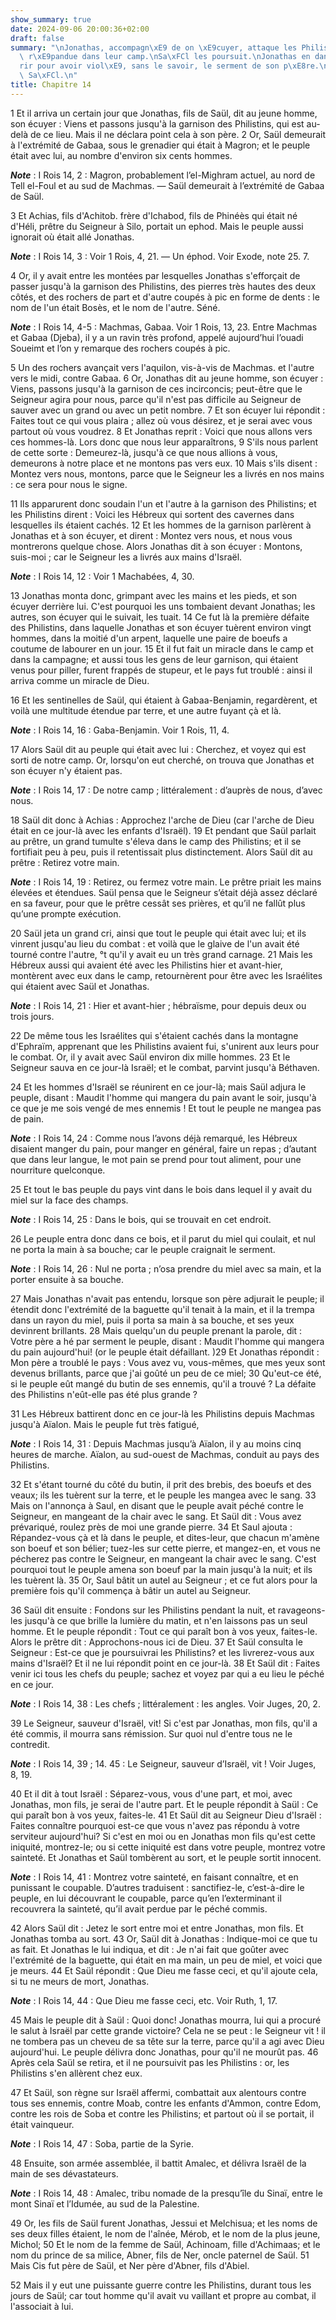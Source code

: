 ```yaml
---
show_summary: true
date: 2024-09-06 20:00:36+02:00
draft: false
summary: "\nJonathas, accompagn\xE9 de on \xE9cuyer, attaque les Philistins.\nErreur\
  \ r\xE9pandue dans leur camp.\nSa\xFCl les poursuit.\nJonathas en danger de p\xE9\
  rir pour avoir viol\xE9, sans le savoir, le serment de son p\xE8re.\nVictoire de\
  \ Sa\xFCl.\n"
title: Chapitre 14
---
```





1 Et il arriva un certain jour que Jonathas, fils de Saül, dit au jeune homme, son écuyer : Viens et passons jusqu'à la garnison des Philistins, qui est au-delà de ce lieu. Mais il ne déclara point cela à son père. 2 Or, Saül demeurait à l'extrémité de Gabaa, sous le grenadier qui était à Magron; et le peuple était avec lui, au nombre d'environ six cents hommes.

***Note*** :  I Rois 14, 2 : Magron, probablement l’el-Mighram actuel, au nord de Tell el-Foul et au sud de Machmas. ― Saül demeurait à l’extrémité de Gabaa de Saül.

3 Et Achias, fils d'Achitob. frère d'Ichabod, fils de Phinéès qui était né d'Héli, prêtre du Seigneur à Silo, portait un ephod. Mais le peuple aussi ignorait où était allé Jonathas.

***Note*** :  I Rois 14, 3 : Voir 1 Rois, 4, 21. ― Un éphod. Voir Exode, note 25. 7.

4 Or, il y avait entre les montées par lesquelles Jonathas s'efforçait de passer jusqu'à la garnison des Philistins, des pierres très hautes des deux côtés, et des rochers de part et d'autre coupés à pic en forme de dents : le nom de l'un était Bosès, et le nom de l'autre. Séné.

***Note*** :  I Rois 14, 4-5 : Machmas, Gabaa. Voir 1 Rois, 13, 23. Entre Machmas et Gabaa (Djeba), il y a un ravin très profond, appelé aujourd’hui l’ouadi Soueimt et l’on y remarque des rochers coupés à pic.

5 Un des rochers avançait vers l'aquilon, vis-à-vis de Machmas. et l'autre vers le midi, contre Gabaa. 6 Or, Jonathas dit au jeune homme, son écuyer : Viens, passons jusqu'à la garnison de ces incirconcis; peut-être que le Seigneur agira pour nous, parce qu'il n'est pas difficile au Seigneur de sauver avec un grand ou avec un petit nombre. 7 Et son écuyer lui répondit : Faites tout ce qui vous plaira ; allez où vous désirez, et je serai avec vous partout où vous voudrez. 8 Et Jonathas reprit : Voici que nous allons vers ces hommes-là. Lors donc que nous leur apparaîtrons, 9 S'ils nous parlent de cette sorte : Demeurez-là, jusqu'à ce que nous allions à vous, demeurons à notre place et ne montons pas vers eux. 10 Mais s'ils disent : Montez vers nous, montons, parce que le Seigneur les a livrés en nos mains : ce sera pour nous le signe.


11 Ils apparurent donc soudain l'un et l'autre à la garnison des Philistins; et les Philistins dirent : Voici les Hébreux qui sortent des cavernes dans lesquelles ils étaient cachés. 12 Et les hommes de la garnison parlèrent à Jonathas et à son écuyer, et dirent : Montez vers nous, et nous vous montrerons quelque chose. Alors Jonathas dit à son écuyer : Montons, suis-moi ; car le Seigneur les a livrés aux mains d'Israël.

***Note*** :  I Rois 14, 12 : Voir 1 Machabées, 4, 30.

13 Jonathas monta donc, grimpant avec les mains et les pieds, et son écuyer derrière lui. C'est pourquoi les uns tombaient devant Jonathas; les autres, son écuyer qui le suivait, les tuait. 14 Ce fut là la première défaite des Philistins, dans laquelle Jonathas et son écuyer tuèrent environ vingt hommes, dans la moitié d'un arpent, laquelle une paire de boeufs a coutume de labourer en un jour. 15 Et il fut fait un miracle dans le camp et dans la campagne; et aussi tous les gens de leur garnison, qui étaient venus pour piller, furent frappés de stupeur, et le pays fut troublé : ainsi il arriva comme un miracle de Dieu.


16 Et les sentinelles de Saül, qui étaient à Gabaa-Benjamin, regardèrent, et voilà une multitude étendue par terre, et une autre fuyant çà et là.

***Note*** :  I Rois 14, 16 : Gaba-Benjamin. Voir 1 Rois, 11, 4.

17 Alors Saül dit au peuple qui était avec lui : Cherchez, et voyez qui est sorti de notre camp. Or, lorsqu'on eut cherché, on trouva que Jonathas et son écuyer n'y étaient pas.

***Note*** :  I Rois 14, 17 : De notre camp ; littéralement : d’auprès de nous, d’avec nous.

18 Saül dit donc à Achias : Approchez l'arche de Dieu (car l'arche de Dieu était en ce jour-là avec les enfants d'Israël). 19 Et pendant que Saül parlait au prêtre, un grand tumulte s'éleva dans le camp des Philistins; et il se fortifiait peu à peu, puis il retentissait plus distinctement. Alors Saül dit au prêtre : Retirez votre main.

***Note*** :  I Rois 14, 19 : Retirez, ou fermez votre main. Le prêtre priait les mains élevées et étendues. Saül pensa que le Seigneur s’était déjà assez déclaré en sa faveur, pour que le prêtre cessât ses prières, et qu’il ne fallût plus qu’une prompte exécution.

20 Saül jeta un grand cri, ainsi que tout le peuple qui était avec lui; et ils vinrent jusqu'au lieu du combat : et voilà que le glaive de l'un avait été tourné contre l'autre, °t qu'il y avait eu un très grand carnage. 21 Mais les Hébreux aussi qui avaient été avec les Philistins hier et avant-hier, montèrent avec eux dans le camp, retournèrent pour être avec les Israélites qui étaient avec Saül et Jonathas.

***Note*** :  I Rois 14, 21 : Hier et avant-hier ; hébraïsme, pour depuis deux ou trois jours.

22 De même tous les Israélites qui s'étaient cachés dans la montagne d'Ephraïm, apprenant que les Philistins avaient fui, s'unirent aux leurs pour le combat. Or, il y avait avec Saül environ dix mille hommes. 23 Et le Seigneur sauva en ce jour-là Israël; et le combat, parvint jusqu'à Béthaven.


24 Et les hommes d'Israël se réunirent en ce jour-là; mais Saül adjura le peuple, disant : Maudit l'homme qui mangera du pain avant le soir, jusqu'à ce que je me sois vengé de mes ennemis ! Et tout le peuple ne mangea pas de pain.

***Note*** :  I Rois 14, 24 : Comme nous l’avons déjà remarqué, les Hébreux disaient manger du pain, pour manger en général, faire un repas ; d’autant que dans leur langue, le mot pain se prend pour tout aliment, pour une nourriture quelconque.

25 Et tout le bas peuple du pays vint dans le bois dans lequel il y avait du miel sur la face des champs.

***Note*** :  I Rois 14, 25 : Dans le bois, qui se trouvait en cet endroit.

26 Le peuple entra donc dans ce bois, et il parut du miel qui coulait, et nul ne porta la main à sa bouche; car le peuple craignait le serment.

***Note*** :  I Rois 14, 26 : Nul ne porta ; n’osa prendre du miel avec sa main, et la porter ensuite à sa bouche.

27 Mais Jonathas n'avait pas entendu, lorsque son père adjurait le peuple; il étendit donc l'extrémité de la baguette qu'il tenait à la main, et il la trempa dans un rayon du miel, puis il porta sa main à sa bouche, et ses yeux devinrent brillants. 28 Mais quelqu'un du peuple prenant la parole, dit : Votre père a hé par serment le peuple, disant : Maudit l'homme qui mangera du pain aujourd'hui! (or le peuple était défaillant. )29 Et Jonathas répondit : Mon père a troublé le pays : Vous avez vu, vous-mêmes, que mes yeux sont devenus brillants, parce que j'ai goûté un peu de ce miel; 30 Qu'eut-ce été, si le peuple eût mangé du butin de ses ennemis, qu'il a trouvé ? La défaite des Philistins n'eût-elle pas été plus grande ?


31 Les Hébreux battirent donc en ce jour-là les Philistins depuis Machmas jusqu'à Aïalon. Mais le peuple fut très fatigué,

***Note*** :  I Rois 14, 31 : Depuis Machmas jusqu’à Aïalon, il y au moins cinq heures de marche. Aïalon, au sud-ouest de Machmas, conduit au pays des Philistins.

32 Et s'étant tourné du côté du butin, il prit des brebis, des boeufs et des veaux; ils les tuèrent sur la terre, et le peuple les mangea avec le sang. 33 Mais on l'annonça à Saul, en disant que le peuple avait péché contre le Seigneur, en mangeant de la chair avec le sang. Et Saül dit : Vous avez prévariqué, roulez près de moi une grande pierre. 34 Et Saul ajouta : Répandez-vous çà et là dans le peuple, et dites-leur, que chacun m'amène son boeuf et son bélier; tuez-les sur cette pierre, et mangez-en, et vous ne pécherez pas contre le Seigneur, en mangeant la chair avec le sang. C'est pourquoi tout le peuple amena son boeuf par la main jusqu'à la nuit; et ils les tuèrent là. 35 Or, Saul bâtit un autel au Seigneur ; et ce fut alors pour la première fois qu'il commença à bâtir un autel au Seigneur.


36 Saül dit ensuite : Fondons sur les Philistins pendant la nuit, et ravageons-les jusqu'à ce que brille la lumière du matin, et n'en laissons pas un seul homme. Et le peuple répondit : Tout ce qui paraît bon à vos yeux, faites-le. Alors le prêtre dit : Approchons-nous ici de Dieu. 37 Et Saül consulta le Seigneur : Est-ce que je poursuivrai les Philistins? et les livrerez-vous aux mains d'Israël? Et il ne lui répondit point en ce jour-là. 38 Et Saül dit : Faites venir ici tous les chefs du peuple; sachez et voyez par qui a eu lieu le péché en ce jour.

***Note*** :  I Rois 14, 38 : Les chefs ; littéralement : les angles. Voir Juges, 20, 2.

39 Le Seigneur, sauveur d'Israël, vit! Si c'est par Jonathas, mon fils, qu'il a été commis, il mourra sans rémission. Sur quoi nul d'entre tous ne le contredit.

***Note*** :  I Rois 14, 39 ; 14. 45 : Le Seigneur, sauveur d’Israël, vit ! Voir Juges, 8, 19.

40 Et il dit à tout Israël : Séparez-vous, vous d'une part, et moi, avec Jonathas, mon fils, je serai de l'autre part. Et le peuple répondit à Saül : Ce qui paraît bon à vos yeux, faites-le. 41 Et Saül dit au Seigneur Dieu d'Israël : Faites connaître pourquoi est-ce que vous n'avez pas répondu à votre serviteur aujourd'hui? Si c'est en moi ou en Jonathas mon fils qu'est cette iniquité, montrez-le; ou si cette iniquité est dans votre peuple, montrez votre sainteté. Et Jonathas et Saül tombèrent au sort, et le peuple sortit innocent.

***Note*** :  I Rois 14, 41 : Montrez votre sainteté, en faisant connaître, et en punissant le coupable. D’autres traduisent : sanctifiez-le, c’est-à-dire le peuple, en lui découvrant le coupable, parce qu’en l’exterminant il recouvrera la sainteté, qu’il avait perdue par le péché commis.

42 Alors Saül dit : Jetez le sort entre moi et entre Jonathas, mon fils. Et Jonathas tomba au sort. 43 Or, Saül dit à Jonathas : Indique-moi ce que tu as fait. Et Jonathas le lui indiqua, et dit : Je n'ai fait que goûter avec l'extrémité de la baguette, qui était en ma main, un peu de miel, et voici que je meurs. 44 Et Saül répondit : Que Dieu me fasse ceci, et qu'il ajoute cela, si tu ne meurs de mort, Jonathas.

***Note*** :  I Rois 14, 44 : Que Dieu me fasse ceci, etc. Voir Ruth, 1, 17.

45 Mais le peuple dit à Saül : Quoi donc! Jonathas mourra, lui qui a procuré le salut à Israël par cette grande victoire? Cela ne se peut : le Seigneur vit ! il ne tombera pas un cheveu de sa tête sur la terre, parce qu'il a agi avec Dieu aujourd'hui. Le peuple délivra donc Jonathas, pour qu'il ne mourût pas. 46 Après cela Saül se retira, et il ne poursuivit pas les Philistins : or, les Philistins s'en allèrent chez eux.


47 Et Saül, son règne sur Israël affermi, combattait aux alentours contre tous ses ennemis, contre Moab, contre les enfants d'Ammon, contre Edom, contre les rois de Soba et contre les Philistins; et partout où il se portait, il était vainqueur.

***Note*** :  I Rois 14, 47 : Soba, partie de la Syrie.

48 Ensuite, son armée assemblée, il battit Amalec, et délivra Israël de la main de ses dévastateurs.

***Note*** :  I Rois 14, 48 : Amalec, tribu nomade de la presqu’île du Sinaï, entre le mont Sinaï et l’Idumée, au sud de la Palestine.


49 Or, les fils de Saül furent Jonathas, Jessui et Melchisua; et les noms de ses deux filles étaient, le nom de l'aînée, Mérob, et le nom de la plus jeune, Michol; 50 Et le nom de la femme de Saül, Achinoam, fille d'Achimaas; et le nom du prince de sa milice, Abner, fils de Ner, oncle paternel de Saül. 51 Mais Cis fut père de Saül, et Ner père d'Abner, fils d'Abiel.


52 Mais il y eut une puissante guerre contre les Philistins, durant tous les jours de Saül; car tout homme qu'il avait vu vaillant et propre au combat, il l'associait à lui.

